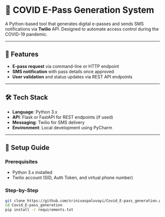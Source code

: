 # 📱 COVID E-Pass Generation System

A Python-based tool that generates digital e-passes and sends SMS notifications via **Twilio** API. Designed to automate access control during the COVID-19 pandemic.

---

## 🚀 Features

- **E-pass request** via command-line or HTTP endpoint
- **SMS notification** with pass details once approved
- **User validation** and status updates via REST API endpoints

---

## 🛠 Tech Stack

- **Language**: Python 3.x
- **API**: Flask or FastAPI for REST endpoints (if used)
- **Messaging**: Twilio for SMS delivery
- **Environment**: Local development using PyCharm

---

## 🔧 Setup Guide

### Prerequisites

- Python 3.x installed
- Twilio account (SID, Auth Token, and virtual phone number)

### Step-by-Step

```bash
git clone https://github.com/srinivaspaluvayi/Covid_E-pass_generation.git
cd Covid_E-pass_generation
pip install -r requirements.txt
